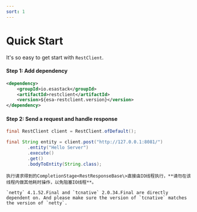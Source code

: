 ```yaml
---
sort: 1
---
```


# Quick Start
It's so easy to get start with `RestClient`.

#### Step 1: Add dependency
```xml
<dependency>
    <groupId>io.esastack</groupId>
    <artifactId>restclient</artifactId>
    <version>${esa-restclient.version}</version>
</dependency>
```

#### Step 2: Send a request and handle response
```java
final RestClient client = RestClient.ofDefault();

final String entity = client.post("http://127.0.0.1:8081/")
        .entity("Hello Server")
        .execute()
        .get()
        .bodyToEntity(String.class);

```

```note
执行请求得到的CompletionStage<RestResponseBase\>直接由IO线程执行，**请勿在该线程内做其他耗时操作，以免阻塞IO线程**。
```
```note
`netty` 4.1.52.Final and `tcnative` 2.0.34.Final are directly dependent on. And please make sure the version of `tcnative` matches the version of `netty`.
```